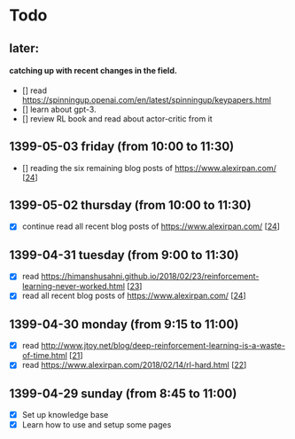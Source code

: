 # Todo
## later:
#### catching up with recent changes in the field.
- [] read https://spinningup.openai.com/en/latest/spinningup/keypapers.html
- [] learn about gpt-3.
- [] review RL book and read about actor-critic from it

## 1399-05-03 friday (from 10:00 to 11:30)
- [] reading the six remaining blog posts of https://www.alexirpan.com/ [[24]]

## 1399-05-02 thursday (from 10:00 to 11:30)
- [x] continue read all recent blog posts of https://www.alexirpan.com/ [[24]]

## 1399-04-31 tuesday (from 9:00 to 11:30)
- [x] read https://himanshusahni.github.io/2018/02/23/reinforcement-learning-never-worked.html [[23]]
- [x] read all recent blog posts of https://www.alexirpan.com/ [[24]]

## 1399-04-30 monday (from 9:15 to 11:00)
- [x] read http://www.jtoy.net/blog/deep-reinforcement-learning-is-a-waste-of-time.html [[21]]
- [x] read https://www.alexirpan.com/2018/02/14/rl-hard.html [[22]]

## 1399-04-29 sunday (from 8:45 to 11:00)
- [x] Set up knowledge base
- [x] Learn how to use and setup some pages

[//begin]: # "Autogenerated link references for markdown compatibility"
[24]: rl-sitations\24 "All blog posts of "
[23]: rl-sitations\23 "Reinforcement Learning never worked, and 'deep' only helped a bit"
[21]: rl-sitations\21 "Deep Reinforcement Learning is a waste of time"
[22]: rl-sitations\22 "Deep Reinforcement Learning Doesn't Work Yet"
[//end]: # "Autogenerated link references"